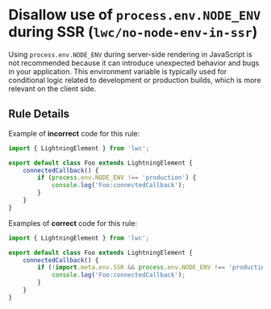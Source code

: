 # Disallow use of `process.env.NODE_ENV` during SSR (`lwc/no-node-env-in-ssr`)

Using `process.env.NODE_ENV` during server-side rendering in JavaScript is not recommended because it can introduce unexpected behavior and bugs in your application. This environment variable is typically used for conditional logic related to development or production builds, which is more relevant on the client side.

## Rule Details

Example of **incorrect** code for this rule:

```js
import { LightningElement } from 'lwc';

export default class Foo extends LightningElement {
    connectedCallback() {
        if (process.env.NODE_ENV !== 'production') {
            console.log('Foo:connectedCallback');
        }
    }
}
```

Examples of **correct** code for this rule:

```js
import { LightningElement } from 'lwc';

export default class Foo extends LightningElement {
    connectedCallback() {
        if (!import.meta.env.SSR && process.env.NODE_ENV !== 'production') {
            console.log('Foo:connectedCallback');
        }
    }
}
```
